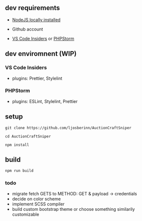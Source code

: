 ## dev requirements

- [NodeJS locally installed](https://nodejs.org/en/download/)
- Github account

- [VS Code Insiders](https://code.visualstudio.com/insiders/) or [PHPStorm](https://www.jetbrains.com/phpstorm/download/#section=windows)

## dev enviromnent (WIP)

### VS Code Insiders
- plugins: Prettier, Stylelint

### PHPStorm
- plugins: ESLint, Stylelint, Prettier

## setup

`git clone https://github.com/ljosberinn/AuctionCraftSniper`

`cd AuctionCraftSniper`

`npm install`

## build

`npm run build`

### todo

- migrate fetch GETS to METHOD: GET & payload -> credentials
- decide on color scheme
- implement SCSS compiler
- build custom bootstrap theme or choose something similarily customizable
